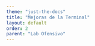 ```yaml
---
theme: "just-the-docs"
title: "Mejoras de la Terminal"
layout: default
order: 2
parent: "Lab Ofensivo" 
---
```

